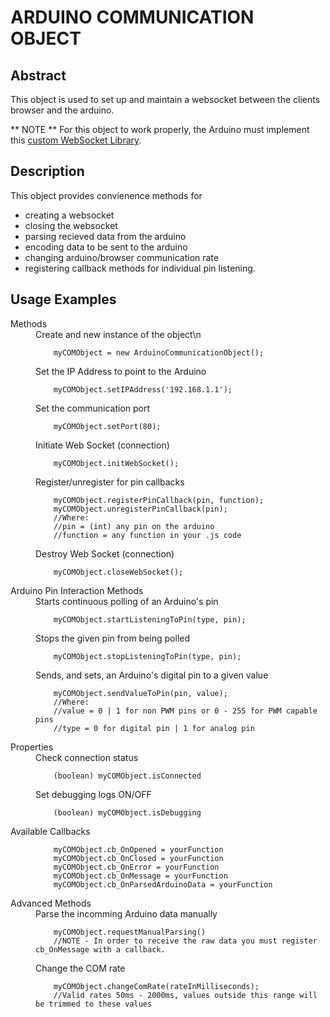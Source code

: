ARDUINO COMMUNICATION OBJECT 
============================= 

Abstract
--------
This object is used to set up and maintain a websocket between the clients browser and the arduino.

** NOTE ** 
For this object to work properly, the Arduino must implement this [custom WebSocket Library](https://github.com/toms20/MMMP_COG/tree/master/Arduino/Non%20Standard%20Required%20Libraries/WebSocket).

Description
------------
This object provides convienence methods for
* creating a websocket
* closing the websocket
* parsing recieved data from the arduino
* encoding data to be sent to the arduino 
* changing arduino/browser communication rate
* registering callback methods for individual pin listening.


Usage Examples
---------------
<dl>
<dt>Methods</dt>
<dd>
Create and new instance of the object\n

        myCOMObject = new ArduinoCommunicationObject();

Set the IP Address to point to the Arduino
    
        
        myCOMObject.setIPAddress('192.168.1.1');
        

Set the communication port
    
        
        myCOMObject.setPort(80);
        
Initiate Web Socket (connection)
    
        
        myCOMObject.initWebSocket();
        

Register/unregister for pin callbacks
    
        
        myCOMObject.registerPinCallback(pin, function);
        myCOMObject.unregisterPinCallback(pin);
        //Where:
        //pin = (int) any pin on the arduino
        //function = any function in your .js code
        

Destroy Web Socket (connection)
    
        
        myCOMObject.closeWebSocket();
        
</dd>
<dt>Arduino Pin Interaction Methods</dt>
<dd>
Starts continuous polling of an Arduino's pin
    
        
        myCOMObject.startListeningToPin(type, pin);
        

Stops the given pin from being polled
    
        
        myCOMObject.stopListeningToPin(type, pin);
        

Sends, and sets, an Arduino's digital pin to a given value
    
        
        myCOMObject.sendValueToPin(pin, value);
        //Where:
        //value = 0 | 1 for non PWM pins or 0 - 255 for PWM capable pins
        //type = 0 for digital pin | 1 for analog pin
        
</dd>
<dt>Properties</dt>
<dd>
Check connection status
    
        
        (boolean) myCOMObject.isConnected
        

Set debugging logs ON/OFF
    
        
        (boolean) myCOMObject.isDebugging
        
</dd>
<dt>Available Callbacks</dt>
<dd>
        
        myCOMObject.cb_OnOpened = yourFunction
        myCOMObject.cb_OnClosed = yourFunction
        myCOMObject.cb_OnError = yourFunction
        myCOMObject.cb_OnMessage = yourFunction
        myCOMObject.cb_OnParsedArduinoData = yourFunction
        
</dd>
<dt>Advanced Methods</dt>
<dd>
Parse the incomming Arduino data manually
    
        
        myCOMObject.requestManualParsing()
        //NOTE - In order to receive the raw data you must register cb_OnMessage with a callback.
        

Change the COM rate 
    
        
        myCOMObject.changeComRate(rateInMilliseconds);
        //Valid rates 50ms - 2000ms, values outside this range will be trimmed to these values
        
</dd>
</dl>

